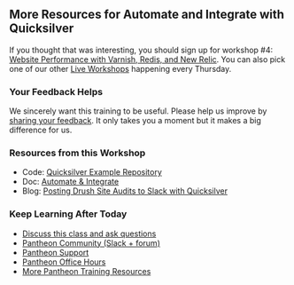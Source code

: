 ## More Resources for Automate and Integrate with Quicksilver

<Youtube src="Xs8QBZHlEDA" title="Automate and Integrate With Quicksilver" start="20" />

If you thought that was interesting, you should sign up for workshop #4: [Website Performance with Varnish, Redis, and New Relic](https://pantheon.io/live-workshops/website-performance-varnish-redis-and-new-relic). You can also pick one of our other [Live Workshops](https://pantheon.io/live-workshops) happening every Thursday.

### Your Feedback Helps

We sincerely want this training to be useful. Please help us improve by [sharing your feedback](https://www.getfeedback.com/r/FHnfj1n8?gf_q[8821859]=17495039). It only takes you a moment but it makes a big difference for us.

### Resources from this Workshop

- Code: [Quicksilver Example Repository](https://github.com/pantheon-systems/quicksilver-examples)
- Doc: [Automate & Integrate](/automate)
- Blog: [Posting Drush Site Audits to Slack with Quicksilver](https://pantheon.io/blog/posting-drush-site-audits-slack-quicksilver)

### Keep Learning After Today

- [Discuss this class and ask questions](https://discuss.pantheon.io/c/pantheon-training/automate-integrate-quicksilver/54)
- [Pantheon Community (Slack + forum)](/pantheon-community)
- [Pantheon Support](/support)
- [Pantheon Office Hours](https://pantheon.io/agencies/office-hours)
- [More Pantheon Training Resources](https://pantheon.io/learn-pantheon)
